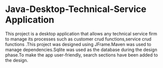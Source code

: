 # Java-Desktop-Technical-Service Application

This project is a desktop application that allows any technical service firm to manage its processes such as customer crud functions,service crud functions .This project was designed using JFrame.Maven was used to manage dependencies.Sqlite was used as the database during the design phase.To make the app user-friendly, search sections have been added to the design.
